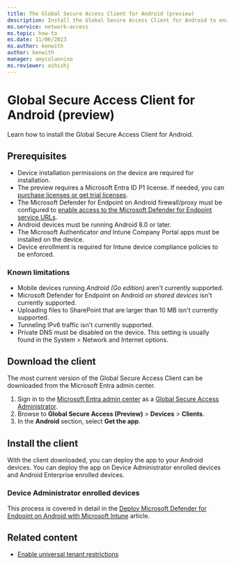 ```yaml
---
title: The Global Secure Access Client for Android (preview)
description: Install the Global Secure Access Client for Android to enable connectivity to Microsoft's Security Edge Solutions, Microsoft Entra Internet Access and Microsoft Entra Private Access.
ms.service: network-access
ms.topic: how-to
ms.date: 11/06/2023
ms.author: kenwith
author: kenwith
manager: amycolannino
ms.reviewer: ashishj
---
```

# Global Secure Access Client for Android (preview)

Learn how to install the Global Secure Access Client for Android.

## Prerequisites

- Device installation permissions on the device are required for installation.
- The preview requires a Microsoft Entra ID P1 license. If needed, you can [purchase licenses or get trial licenses](https://aka.ms/azureadlicense).
- The Microsoft Defender for Endpoint on Android firewall/proxy must be configured to [enable access to the Microsoft Defender for Endpoint service URLs](/microsoft-365/security/defender-endpoint/configure-environment).
- Android devices must be running Android 8.0 or later.
- The Microsoft Authenticator *and* Intune Company Portal apps must be installed on the device.
- Device enrollment is required for Intune device compliance policies to be enforced.

### Known limitations

- Mobile devices running *Android (Go edition)* aren't currently supported.
- Microsoft Defender for Endpoint on Android *on shared devices* isn't currently supported.
- Uploading files to SharePoint that are larger than 10 MB isn't currently supported.
- Tunneling IPv6 traffic isn't currently supported.
- Private DNS must be disabled on the device. This setting is usually found in the System > Network and Internet options.

## Download the client

The most current version of the Global Secure Access Client can be downloaded from the Microsoft Entra admin center.

1. Sign in to the [Microsoft Entra admin center](https://entra.microsoft.com) as a [Global Secure Access Administrator](/azure/active-directory/roles/permissions-reference#global-secure-access-administrator).
1. Browse to **Global Secure Access (Preview)** > **Devices** > **Clients**.
1. In the **Android** section, select **Get the app**.

## Install the client

With the client downloaded, you can deploy the app to your Android devices. You can deploy the app on Device Administrator enrolled devices and Android Enterprise enrolled devices.

### Device Administrator enrolled devices

This process is covered in detail in the [Deploy Microsoft Defender for Endpoint on Android with Microsoft Intune](/microsoft-365/defender-endpoint/android-intune&preserve-view=true#deploy-on-device-administrator-enrolled-devices) article.

## Related content

- [Enable universal tenant restrictions](how-to-universal-tenant-restrictions.md)
